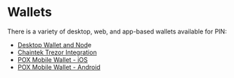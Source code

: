 # Wallets

There is a variety of desktop, web, and app-based wallets available for PIN:

* [Desktop Wallet and Nod](https://github.com/floblockchain/flo/releases/tag/v0.15.2.0)e
* [Chaintek Trezor Integration](https://wallet.chaintek.net%20)
* [POX Mobile Wallet - iOS](https://play.google.com/store/apps/details?id=com.zhujici.pox.host&hl=en_US)
* [POX Mobile Wallet - Android](https://play.google.com/store/apps/details?id=com.zhujici.pox.host)
